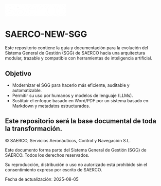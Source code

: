 <img src="./assets/saerco-logo.png" alt="SAERCO" width="200"/>

# SAERCO-NEW-SGG

Este repositorio contiene la guía y documentación para la evolución del Sistema General de Gestión (SGG) de SAERCO hacia una arquitectura modular, trazable y compatible con herramientas de inteligencia artificial.

## Objetivo

- Modernizar el SGG para hacerlo más eficiente, auditable y automatizable.
- Permitir su uso por humanos y modelos de lenguaje (LLMs).
- Sustituir el enfoque basado en Word/PDF por un sistema basado en Markdown y metadatos estructurados.

Este repositorio será la base documental de toda la transformación.
---
© SAERCO, Servicios Aeronáuticos, Control y Navegación S.L.

Este documento forma parte del Sistema General de Gestión (SGG) de SAERCO. Todos los derechos reservados.

Su reproducción, distribución o uso no autorizado está prohibido sin el consentimiento expreso por escrito de SAERCO.

Fecha de actualización: 2025-08-05
